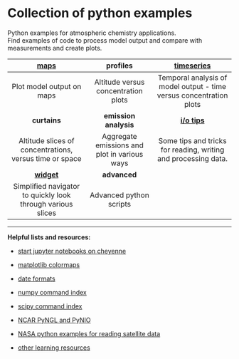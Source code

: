 # Collection of python examples
<!--
.. title: Python 3 examples for atmospheric chemistry
.. date: 2020-03-26
.. tags: atmospheric chemistry python examples gallery
.. description: Based off the Unidata one-stop shop for Python in atmospheric science and meteorology
.. author: rrb
-->

Python examples for atmospheric chemistry applications.<br>
Find examples of code to process model output and compare with measurements and create plots.

|[**maps**](map_plotting.md) | **profiles** | [**timeseries**](timeseries_plotting.md)|
|:-------------:|:-------------:|:-------------:|
|Plot model output on maps| Altitude versus concentration plots | Temporal analysis of model output - time versus concentration plots |
|**curtains**| **emission analysis** | [**i/o tips**](io.md) |
| Altitude slices of concentrations, versus time or space  | Aggregate emissions and plot in various ways | Some tips and tricks for reading, writing and processing data. |
|[**widget**](widget.md)|  **advanced**  |  |
| Simplified navigator to quickly look through various slices | Advanced python scripts |  |

------------------------------
**Helpful lists and resources:**

* [start jupyter notebooks on cheyenne](cheyenne_jupyter.md)

* [matplotlib colormaps](https://matplotlib.org/3.1.1/gallery/color/colormap_reference.html)

* [date formats](https://strftime.org/)

* [numpy command index](https://numpy.org/doc/stable/genindex.html)

* [scipy command index](https://docs.scipy.org/doc/scipy/reference/genindex.html)

* [NCAR PyNGL and PyNIO](https://www.pyngl.ucar.edu/)

* [NASA python examples for reading satellite data](https://hdfeos.org/zoo/index_openLaRC_Examples.php)

* [other learning resources](learning.md)
